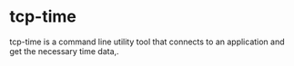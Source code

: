 # tcp-time
tcp-time is a command line utility tool that connects to an application and get the necessary time data,.
